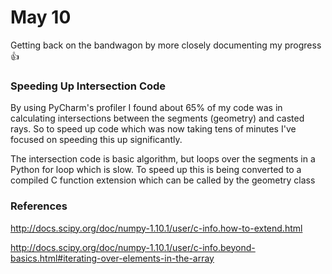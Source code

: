 # May 10

Getting back on the bandwagon by more closely documenting my progress :+1:

### Speeding Up Intersection Code

By using PyCharm's profiler I found about 65% of my code was in calculating intersections between the segments (geometry) and casted rays. So to speed up code which was now taking tens of minutes I've focused on speeding this up significantly.

The intersection code is basic algorithm, but loops over the segments in a Python for loop which is slow. To speed up this is being converted to a compiled C function extension which can be called by the geometry class

### References

http://docs.scipy.org/doc/numpy-1.10.1/user/c-info.how-to-extend.html

http://docs.scipy.org/doc/numpy-1.10.1/user/c-info.beyond-basics.html#iterating-over-elements-in-the-array
